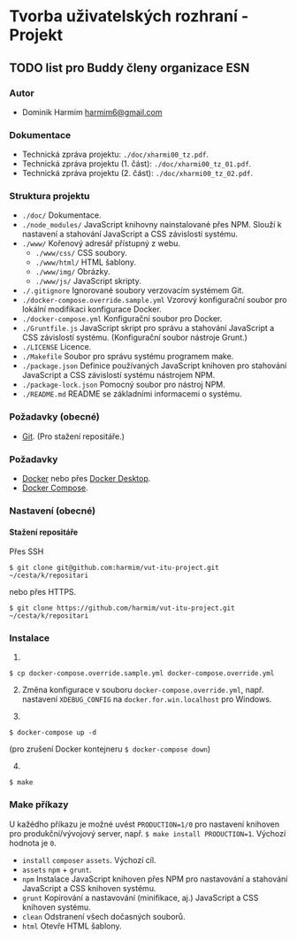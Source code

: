 # Tvorba uživatelských rozhraní - Projekt
## TODO list pro Buddy členy organizace ESN


### Autor
- Dominik Harmim <harmim6@gmail.com>


### Dokumentace
- Technická zpráva projektu: `./doc/xharmi00_tz.pdf`.
- Technická zpráva projektu (1. část): `./doc/xharmi00_tz_01.pdf`.
- Technická zpráva projektu (2. část): `./doc/xharmi00_tz_02.pdf`.


### Struktura projektu
- `./doc/` Dokumentace.
- `./node_modules/` JavaScript knihovny nainstalované přes NPM. Slouží k nastavení a stahování JavaScript a CSS
  závislostí systému.
- `./www/` Kořenový adresář přístupný z webu.
  * `./www/css/` CSS soubory.
  * `./www/html/` HTML šablony.
  * `./www/img/` Obrázky.
  * `./www/js/` JavaScript skripty.
- `./.gitignore` Ignorované soubory verzovacím systémem Git.
- `./docker-compose.override.sample.yml` Vzorový konfigurační soubor pro lokální modifikaci konfigurace Docker.
- `./docker-compose.yml` Konfigurační soubor pro Docker.
- `./Gruntfile.js` JavaScript skript pro správu a stahování JavaScript a CSS závislostí systému.
  (Konfigurační soubor nástroje Grunt.)
- `./LICENSE` Licence.
- `./Makefile` Soubor pro správu systému programem make.
- `./package.json` Definice používaných JavaScript knihoven pro stahování JavaScript a CSS závislostí systému
  nástrojem NPM.
- `./package-lock.json` Pomocný soubor pro nástroj NPM.
- `./README.md` README se základními informacemi o systému.


### Požadavky (obecné)
- [Git](https://git-scm.com/downloads). (Pro stažení repositáře.)


### Požadavky
- [Docker](https://www.docker.com/products/docker-engine#/download) nebo přes
  [Docker Desktop](https://www.docker.com/products/docker-desktop).
- [Docker Compose](https://docs.docker.com/compose/install/#install-compose).


### Nastavení (obecné)
#### Stažení repositáře
Přes SSH
```
$ git clone git@github.com:harmim/vut-itu-project.git ~/cesta/k/repositari
```
nebo přes HTTPS.
```
$ git clone https://github.com/harmim/vut-itu-project.git ~/cesta/k/repositari
```



### Instalace
1.
```
$ cp docker-compose.override.sample.yml docker-compose.override.yml
```

2. Změna konfigurace v souboru `docker-compose.override.yml`, např. nastavení `XDEBUG_CONFIG` na
`docker.for.win.localhost` pro Windows.

3.
```
$ docker-compose up -d
```
(pro zrušení Docker kontejneru `$ docker-compose down`)

4.
```
$ make
```


### Make příkazy
U kažédho příkazu je možné uvést `PRODUCTION=1/0` pro nastavení knihoven pro produkční/vývojový server,
např. `$ make install PRODUCTION=1`. Výchozí hodnota je `0`.

- `install` `composer` `assets`. Výchozí cíl.
- `assets` `npm` + `grunt`.
- `npm` Instalace JavaScript knihoven přes NPM pro nastavování a stahování JavaScript a CSS knihoven systému.
- `grunt` Kopírování a nastavování (minifikace, aj.) JavaScript a CSS knihoven systému.
- `clean` Odstranení všech dočasných souborů.
- `html` Otevře HTML šablony.
